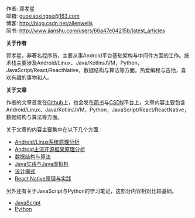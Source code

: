 作者: 郭孝星  
邮箱: guoxiaoxingse@163.com  
博客: http://blog.csdn.net/allenwells   
简书: http://www.jianshu.com/users/66a47e04215b/latest_articles  

**关于作者**

郭孝星，非著名程序员，主要从事Android平台基础架构与中间件方面的工作。技术栈主要涉及Android/Linux、Java/Kotlin/JVM，Python，JavaScript/React/ReactNative，数据结构与算法等方面。热爱编程与吉他，喜欢有趣的事物和人。

**关于文章**

作者的文章首发在[Github](https://github.com/guoxiaoxing)上，也会发在[简书](http://www.jianshu.com/users/66a47e04215b/latest_articles)与[CSDN](http://blog.csdn.net/allenwells)平台上，文章内容主要包含Android/Linux、Java/Kotlin/JVM，Python，JavaScript/React/ReactNative，数据结构与算法等方面。

关于文章的内容主要集中在以下几个方面：

- [Android/Linux系统原理分析](https://github.com/guoxiaoxing/android-open-source-project-analysi/blob/master/README.md)
- [Android主流开源框架原理分析](https://github.com/guoxiaoxing/android-open-framwork-analysis/blob/master/README.md)
- [数据结构与算法](https://github.com/guoxiaoxing?tab=repositories/blob/master/README.md)
- [Java实践与Java虚拟机](https://github.com/guoxiaoxing?tab=repositories/blob/master/README.md)
- [设计模式](https://github.com/guoxiaoxing/android-open-source-project-analysis/blob/master/README.md)
- [React Native原理与实践](https://github.com/guoxiaoxing/react-native/blob/master/README.md)

另外还有关于JavaScript与Python的学习笔记，这部分内容相对比较基础。

- [JavaScript](https://github.com/guoxiaoxing/web-front-end-learning-route/blob/master/README.md)
- [Python](https://github.com/guoxiaoxing/python/blob/master/README.md)
